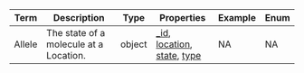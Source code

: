 |Term | Description | Type | Properties | Example | Enum|
| ---| ---| ---| ---| ---| --- |
| Allele | The state of a molecule at a Location. | object | [_id](https://vrs.ga4gh.org/en/stable/terms_and_model.html#_id), [location](./location.md), [state](https://vrs.ga4gh.org/en/stable/terms_and_model.html#state), [type](https://vrs.ga4gh.org/en/stable/terms_and_model.html#type) | NA | NA|
